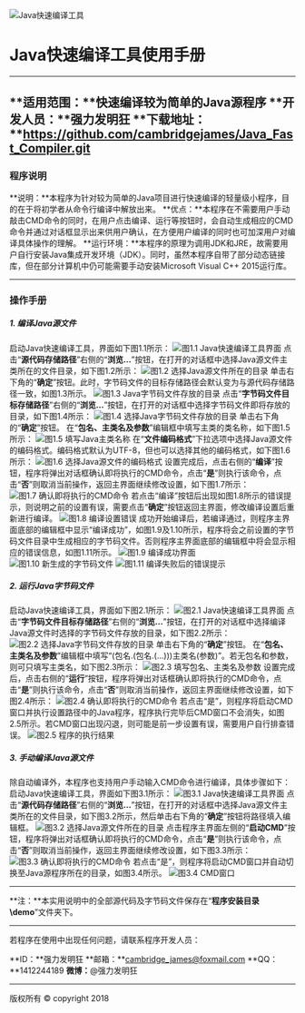 ![Java快速编译工具](http://upload-images.jianshu.io/upload_images/13775732-a537d606fea4ddb0?imageMogr2/auto-orient/strip%7CimageView2/2/w/1240)
# Java快速编译工具使用手册

---
**适用范围：**快速编译较为简单的Java源程序
**开发人员：**强力发明狂
**下载地址：**https://github.com/cambridgejames/Java_Fast_Compiler.git
---
### 程序说明
**说明：**本程序为针对较为简单的Java项目进行快速编译的轻量级小程序，目的在于将初学者从命令行编译中解放出来。
**优点：**本程序在不需要用户手动敲击CMD命令的同时，在用户点击编译、运行等按钮时，会自动生成相应的CMD命令并通过对话框显示出来供用户确认，在方便用户编译的同时也可加深用户对编译具体操作的理解。
**运行环境：**本程序的原理为调用JDK和JRE，故需要用户自行安装Java集成开发环境（JDK）。同时，虽然本程序自带了部分动态链接库，但在部分计算机中仍可能需要手动安装Microsoft Visual C++ 2015运行库。

---
### 操作手册
##### 1. 编译Java源文件
启动Java快速编译工具，界面如下图1.1所示：
![图1.1 Java快速编译工具界面](http://upload-images.jianshu.io/upload_images/13775732-76f32e1778532c75?imageMogr2/auto-orient/strip%7CimageView2/2/w/1240)
点击“**源代码存储路径**”右侧的“**浏览…**”按钮，在打开的对话框中选择Java源文件主类所在的文件目录，如下图1.2所示：
![图1.2 选择Java源文件所在的目录](http://upload-images.jianshu.io/upload_images/13775732-80e406979b9b9c40?imageMogr2/auto-orient/strip%7CimageView2/2/w/1240)
单击右下角的“**确定**”按钮。此时，字节码文件的目标存储路径会默认变为与源代码存储路径一致，如图1.3所示。
![图1.3 Java字节码文件存放的目录](http://upload-images.jianshu.io/upload_images/13775732-bf46401bc05a745c?imageMogr2/auto-orient/strip%7CimageView2/2/w/1240)
点击“**字节码文件目标存储路径**”右侧的“**浏览…**”按钮，在打开的对话框中选择字节码文件即将存放的目录，如下图1.4所示：
![图1.4 选择Java字节码文件存放的目录](http://upload-images.jianshu.io/upload_images/13775732-1158277dadf2a1c8?imageMogr2/auto-orient/strip%7CimageView2/2/w/1240)
单击右下角的“**确定**”按钮。
在“**包名、主类名及参数**”编辑框中填写主类的类名称，如下图1.5所示：
![图1.5 填写Java主类名称](http://upload-images.jianshu.io/upload_images/13775732-d1732ab4530696bf?imageMogr2/auto-orient/strip%7CimageView2/2/w/1240)
在“**文件编码格式**”下拉选项中选择Java源文件的编码格式。编码格式默认为UTF-8，但也可以选择其他的编码格式，如下图1.6所示：
![图1.6 选择Java源文件的编码格式](http://upload-images.jianshu.io/upload_images/13775732-3aad6869f94d37f5?imageMogr2/auto-orient/strip%7CimageView2/2/w/1240)
设置完成后，点击右侧的“**编译**”按钮，程序将弹出对话框确认即将执行的CMD命令，点击“**是**”则执行该命令，点击“**否**”则取消当前操作，返回主界面继续修改设置，如下图1.7所示：
![图1.7 确认即将执行的CMD命令](http://upload-images.jianshu.io/upload_images/13775732-31bb42ec357233ca?imageMogr2/auto-orient/strip%7CimageView2/2/w/1240)
若点击“编译”按钮后出现如图1.8所示的错误提示，则说明之前的设置有误，需要点击“**确定**”按钮返回主界面，修改编译设置后重新进行编译。
![图1.8 编译设置错误](http://upload-images.jianshu.io/upload_images/13775732-25824d39263c40fd?imageMogr2/auto-orient/strip%7CimageView2/2/w/1240)
成功开始编译后，若编译通过，则程序主界面底部的编辑框中显示“编译成功”，如图1.9及1.10所示，程序将会之前设置的字节码文件目录中生成相应的字节码文件。否则程序主界面底部的编辑框中将会显示相应的错误信息，如图1.11所示。
![图1.9 编译成功界面](http://upload-images.jianshu.io/upload_images/13775732-a3bfe6e5549594d5?imageMogr2/auto-orient/strip%7CimageView2/2/w/1240)
![图1.10 新生成的字节码文件](http://upload-images.jianshu.io/upload_images/13775732-1b826a19d3932327?imageMogr2/auto-orient/strip%7CimageView2/2/w/1240)
![图1.11 编译失败后的错误提示](http://upload-images.jianshu.io/upload_images/13775732-b025cd0c5fe020e9?imageMogr2/auto-orient/strip%7CimageView2/2/w/1240)

##### 2. 运行Java字节码文件
启动Java快速编译工具，界面如下图2.1所示：
![图2.1 Java快速编译工具界面](http://upload-images.jianshu.io/upload_images/13775732-b6a648b44563665e?imageMogr2/auto-orient/strip%7CimageView2/2/w/1240)
点击“**字节码文件目标存储路径**”右侧的“**浏览…**”按钮，在打开的对话框中选择编译Java源文件时选择的字节码文件存放的目录，如下图2.2所示：
![图2.2 选择Java字节码文件存放的目录](http://upload-images.jianshu.io/upload_images/13775732-5ce3975d7a793188?imageMogr2/auto-orient/strip%7CimageView2/2/w/1240)
单击右下角的“**确定**”按钮。
在“**包名、主类名及参数**”编辑框中填写“(包名.(包名.(...)))主类名(参数)”。若无包名和参数，则可只填写主类名，如下图2.3所示：
![图2.3 填写包名、主类名及参数](http://upload-images.jianshu.io/upload_images/13775732-add2096a8e377e75?imageMogr2/auto-orient/strip%7CimageView2/2/w/1240)
设置完成后，点击右侧的“**运行**”按钮，程序将弹出对话框确认即将执行的CMD命令，点击“**是**”则执行该命令，点击“**否**”则取消当前操作，返回主界面继续修改设置，如下图2.4所示：
![图2.4 确认即将执行的CMD命令](http://upload-images.jianshu.io/upload_images/13775732-322bb3d241b6e508?imageMogr2/auto-orient/strip%7CimageView2/2/w/1240)
若点击“是”，则程序将启动CMD窗口并执行设置路径中的Java程序，程序执行完毕后CMD窗口不会消失，如图2.5所示。若CMD窗口出现闪退，则可能是前一步设置有误，需要用户自行排查错误。
![图2.5 程序的执行结果](http://upload-images.jianshu.io/upload_images/13775732-d17d75dd2d88d4ea?imageMogr2/auto-orient/strip%7CimageView2/2/w/1240)

##### 3. 手动编译Java源文件
除自动编译外，本程序也支持用户手动输入CMD命令进行编译，具体步骤如下：
启动Java快速编译工具，界面如下图3.1所示：
![图3.1 Java快速编译工具界面](http://upload-images.jianshu.io/upload_images/13775732-febf650bcab6b2fb?imageMogr2/auto-orient/strip%7CimageView2/2/w/1240)
点击“**源代码存储路径**”右侧的“**浏览…**”按钮，在打开的对话框中选择Java源文件主类所在的文件目录，如下图3.2所示，然后单击右下角的“**确定**”按钮将路径填入编辑框。
![图3.2 选择Java源文件所在的目录](http://upload-images.jianshu.io/upload_images/13775732-f787a39f64752325?imageMogr2/auto-orient/strip%7CimageView2/2/w/1240)
点击程序主界面左侧的“**启动CMD**”按钮，程序将弹出对话框确认即将执行的CMD命令，点击“**是**”则执行该命令，点击“**否**”则取消当前操作，返回主界面继续修改设置，如下图3.3所示：
![图3.3 确认即将执行的CMD命令](http://upload-images.jianshu.io/upload_images/13775732-9e5f0d6066084656?imageMogr2/auto-orient/strip%7CimageView2/2/w/1240)
若点击“是”，则程序将启动CMD窗口并自动切换至Java源程序所在的目录，如图3.4所示。
![图3.4 CMD窗口](http://upload-images.jianshu.io/upload_images/13775732-5fcbc38e64033d1a?imageMogr2/auto-orient/strip%7CimageView2/2/w/1240)

---
**注：**本实用说明中的全部源代码及字节码文件保存在“**程序安装目录\demo**”文件夹下。

---
若程序在使用中出现任何问题，请联系程序开发人员：

**ID：**强力发明狂
**邮箱：**cambridge_james@foxmail.com
**QQ：**1412244189
**微博：**@强力发明狂

---
版权所有 &copy; copyright 2018
